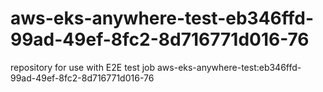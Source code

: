 # aws-eks-anywhere-test-eb346ffd-99ad-49ef-8fc2-8d716771d016-76
repository for use with E2E test job aws-eks-anywhere-test:eb346ffd-99ad-49ef-8fc2-8d716771d016-76
